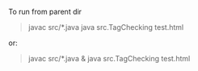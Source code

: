 To run from parent dir

> javac src/*.java
> java src.TagChecking test.html

or:

> javac src/*.java & java src.TagChecking test.html